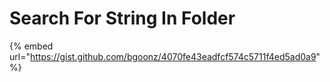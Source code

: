 # Search For String In Folder

{% embed url="https://gist.github.com/bgoonz/4070fe43eadfcf574c5711f4ed5ad0a9" %}
